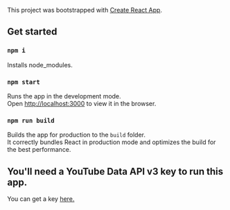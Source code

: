 This project was bootstrapped with [Create React App](https://github.com/facebook/create-react-app).

## Get started

### `npm i`

Installs node_modules.

### `npm start`

Runs the app in the development mode.<br />
Open [http://localhost:3000](http://localhost:3000) to view it in the browser.

### `npm run build`

Builds the app for production to the `build` folder.<br />
It correctly bundles React in production mode and optimizes the build for the best performance.


## You'll need a YouTube Data API v3 key to run this app.

You can get a key <a href="https://console.developers.google.com">here.</a>
